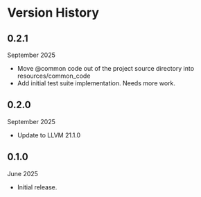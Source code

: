 # Version History

## 0.2.1

September 2025

- Move @common code out of the project source directory into resources/common_code
- Add initial test suite implementation. Needs more work.

## 0.2.0

September 2025

- Update to LLVM 21.1.0

## 0.1.0

June 2025 

- Initial release.
